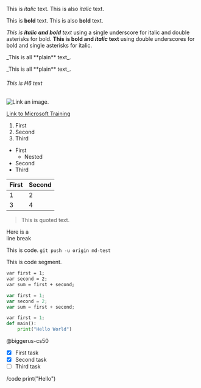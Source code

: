 This is *italic* text.
This is also _italic_ text.

This is **bold** text.
This is also __bold__ text.

_This is **italic and bold** text_ using a single underscore for italic and double asterisks for bold.
__This is bold and *italic* text__ using double underscores for bold and single asterisks for italic.


\_This is all \*\*plain\*\* text\_.

\_This is all \*\*plain\*\* text\_.

###### This is H6 text
![Link an image.](/learn/azure-devops/shared/media/mara.png)

[Link to Microsoft Training](/training)

1. First
1. Second
1. Third

- First
  - Nested
- Second
- Third

First|Second
-|-
1|2
3|4

> This is quoted text.

Here is a<br />line break

This is code.
`git push -u origin md-test`

This is code segment.
```markdown
var first = 1;
var second = 2;
var sum = first + second;
```


```javascript
var first = 1;
var second = 2;
var sum = first + second;
```


```python
var first = 1;
def main():
    print("Hello World")
```

@biggerus-cs50

- [x] First task
- [x] Second task
- [ ] Third task

/code
print("Hello")

